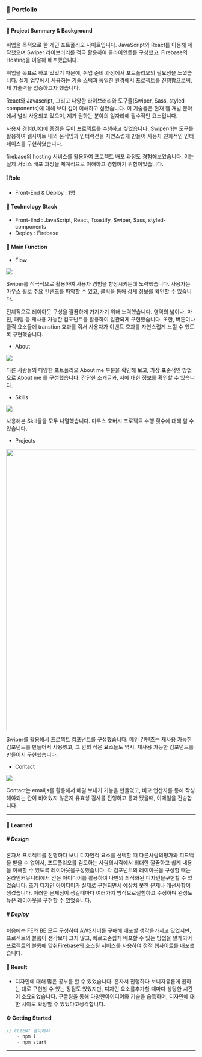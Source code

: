 ### 📎 Portfolio

---

#### 📌 Project Summary & Background

취업을 목적으로 한 개인 포트폴리오 사이트입니다. JavaScript와 React를 이용해 제작했으며 Swiper 라이브러리를 적극 활용하여 클라이언트를 구성했고, Firebase의 Hosting을 이용해 배포했습니다.  

취업을 목표로 하고 있었기 때문에, 취업 준비 과정에서 포트폴리오의 필요성을 느꼈습니다. 실제 업무에서 사용하는 기술 스택과 동일한 환경에서 프로젝트를 진행함으로써, 제 기술력을 입증하고자 했습니다.  

React와 Javascript, 그리고 다양한 라이브러리와 도구들(Swiper, Sass, styled-components)에 대해 보다 깊이 이해하고 싶었습니다. 이 기술들은 현재 웹 개발 분야에서 널리 사용되고 있으며, 제가 원하는 분야의 일자리에 필수적인 요소입니다.  

사용자 경험(UX)에 중점을 두어 프로젝트를 수행하고 싶었습니다. Swiper라는 도구를 활용하여 웹사이트 내의 움직임과 인터랙션을 자연스럽게 만들어 사용자 친화적인 인터페이스를 구현하였습니다.  

firebase의 hosting 서비스를 활용하여 프로젝트 배포 과정도 경험해보았습니다. 이는 실제 서비스 배포 과정을 체계적으로 이해하고 경험하기 위함이었습니다.  

#### ❕ Role

- Front-End & Deploy : 1명

#### 📜 Technology Stack

- Front-End : JavaScript, React, Toastify, Swiper, Sass, styled-components
- Deploy : Firebase

#### 🔨 Main Function

- Flow

![](https://jk-portfolio1.web.app/images/Modal/pjt5/1.gif)  

Swiper를 적극적으로 활용하여 사용자 경험을 향상시키는데 노력했습니다. 사용자는 마우스 휠로 주요 컨텐츠를 파악할 수 있고, 클릭을 통해 상세 정보를 확인할 수 있습니다.

전체적으로 레이아웃 구성을 깔끔하게 가져가기 위해 노력했습니다. 영역의 넓이나, 마진, 패팅 등 재사용 가능한 컴포넌트를 활용하여 일관되게 구현했습니다. 또한, 버튼이나 클릭 요소들에 transtion 효과를 줘서 사용자가 이벤트 효과를 자연스럽게 느낄 수 있도록 구현했습니다.

- About

![](https://jk-portfolio1.web.app/images/Modal/pjt5/2.gif)  

다른 사람들의 다양한 포트폴리오 About me 부분을 확인해 보고, 가장 표준적인 방법으로 About me 를 구성했습니다. 간단한 소개글과, 저에 대한 정보를 확인할 수 있습니다.

- Skills

![](https://jk-portfolio1.web.app/images/Modal/pjt5/3.gif)  

사용해본 Skill들을 모두 나열했습니다. 마우스 호버시 프로젝트 수행 횟수에 대해 알 수 있습니다.

- Projects

<img src="https://jk-portfolio1.web.app/images/Modal/pjt5/4.gif" title="" alt="" width="746">  

Swiper를 활용해서 프로젝트 컴포넌트를 구성했습니다. 메인 컨텐츠는 재사용 가능한 컴포넌트를 만들어서 사용했고, 그 안의 작은 요소들도 역시, 재사용 가능한 컴포넌트를 만들어서 구현했습니다.

- Contact

![](https://jk-portfolio1.web.app/images/Modal/pjt5/5.gif)  

Contact는 emailjs를 활용해서 메일 보내기 기능을 만들었고, 비교 연산자를 통해 작성해야되는 칸이 비어있지 않은지 유효성 검사를 진행하고 통과 됐을때, 이메일을 전송합니다.

---

#### 🚩 Learned

##### # Design

혼자서 프로젝트를 진행하다 보니 디자인적 요소를 선택할 때 다른사람의평가와 피드백을 받을 수 없어서, 포트폴리오를 검토하는 사람의시각에서 최대한 깔끔하고 쉽게 내용을 이해할 수 있도록 레이아웃을구성했습니다. 각 컴포넌트의 레이아웃을 구성할 때는 온라인커뮤니티에서 얻은 아이디어를 활용하여 나만의 최적화된 디자인을구현할 수 있었습니다. 초기 디자인 아이디어가 실제로 구현되면서 예상치 못한 문제나 개선사항이 생겼습니다. 이러한 문제점이 생길때마다 여러가지 방식으로실험하고 수정하며 완성도 높은 레이아웃을 구현할 수 있었습니다.  

##### # Deploy

처음에는 FE와 BE 모두 구성하여 AWS서버를 구매해 배포할 생각을가지고 있었지만, 프로젝트의 볼륨이 생각보다 크지 않고, 빠르고손쉽게 배포할 수 있는 방법을 알게되어 프로젝트의 볼륨에 맞춰Firebase의 호스팅 서비스를 사용하여 정적 웹사이트를 배포했습니다.  

#### 🔑 Result

- 디자인에 대해 많은 공부를 할 수 있었습니다. 혼자서 진행하다 보니자유롭게 원하는 대로 구현할 수 있는 장점도 있었지만, 디자인 요소를추가할 때마다 상당한 시간이 소요되었습니다. 구글링을 통해 다양한아이디어와 기술을 습득하며, 디자인에 대한 시야도 확장할 수 있었다고생각합니다.

#### ⚙️ Getting Started

```javascript
// CLIENT 폴더에서
    - npm i
    - npm start
```

---
